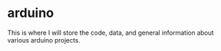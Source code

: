 # arduino
This is where I will store the code, data, and general information about various arduino projects.
